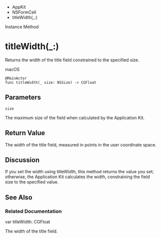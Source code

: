 

- AppKit
- NSFormCell
-  titleWidth(\_:) 

Instance Method

# titleWidth(\_:)

Returns the width of the title field constrained to the specified size.

macOS

``` source
@MainActor
func titleWidth(_ size: NSSize) -> CGFloat
```

## Parameters 

`size`  

The maximum size of the field when calculated by the Application Kit.

## Return Value

The width of the title field, measured in points in the user coordinate space.

## Discussion

If you set the width using titleWidth, this method returns the value you set; otherwise, the Application Kit calculates the width, constraining the field size to the specified value.

## See Also

### Related Documentation

var titleWidth: CGFloat

The width of the title field.

